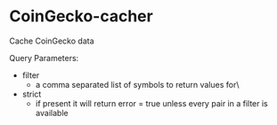 # CoinGecko-cacher

Cache CoinGecko data

Query Parameters:

- filter
  - a comma separated list of symbols to return values for\
- strict
  - if present it will return error = true unless every pair in a filter is available
